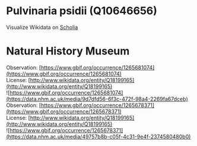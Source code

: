 
Pulvinaria psidii (Q10646656)
=============================
  
Visualize Wikidata on [Scholia](https://scholia.toolforge.org/taxon/Q10646656)
# Natural History Museum
  
Observation: [https://www.gbif.org/occurrence/1265681074](https://www.gbif.org/occurrence/1265681074)  
License: [http://www.wikidata.org/entity/Q18199165](http://www.wikidata.org/entity/Q18199165)  
![https://www.gbif.org/occurrence/1265681074](https://data.nhm.ac.uk/media/9d7dfd56-6f3c-472f-98a4-2269fa67dceb)  
Observation: [https://www.gbif.org/occurrence/1265678371](https://www.gbif.org/occurrence/1265678371)  
License: [http://www.wikidata.org/entity/Q18199165](http://www.wikidata.org/entity/Q18199165)  
![https://www.gbif.org/occurrence/1265678371](https://data.nhm.ac.uk/media/49757b8b-c05f-4c31-9e4f-2374580480b0)